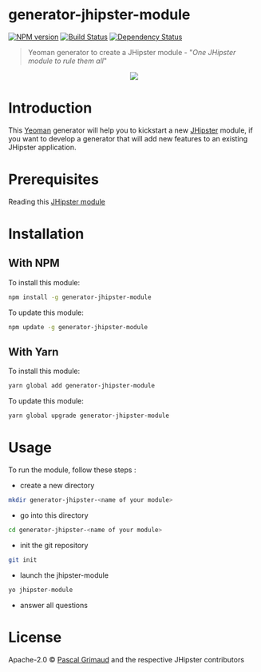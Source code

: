 # generator-jhipster-module

[![NPM version][npm-image]][npm-url] [![Build Status][github-actions-image]][github-actions-url] [![Dependency Status][daviddm-image]][daviddm-url]

> Yeoman generator to create a JHipster module - "_One JHipster module to rule them all_"

<div align="center">
    <a href="https://www.jhipster.tech">
        <img src="https://github.com/jhipster/jhipster-artwork/blob/main/logos/JHipster%20RGB-small100x25px.png?raw=true">
    </a>
</div>

# Introduction

This [Yeoman](https://yeoman.io/) generator will help you to kickstart a new [JHipster](https://www.jhipster.tech) module, if you want to develop a generator that will add new features to an existing JHipster application.

# Prerequisites

Reading this [JHipster module](https://www.jhipster.tech/modules/creating-a-module/)

# Installation

## With NPM

To install this module:

```bash
npm install -g generator-jhipster-module
```

To update this module:

```bash
npm update -g generator-jhipster-module
```

## With Yarn

To install this module:

```bash
yarn global add generator-jhipster-module
```

To update this module:

```bash
yarn global upgrade generator-jhipster-module
```

# Usage

To run the module, follow these steps :

-   create a new directory

```bash
mkdir generator-jhipster-<name of your module>
```

-   go into this directory

```bash
cd generator-jhipster-<name of your module>
```

-   init the git repository

```bash
git init
```

-   launch the jhipster-module

```bash
yo jhipster-module
```

-   answer all questions

# License

Apache-2.0 © [Pascal Grimaud](https://twitter.com/pascalgrimaud) and the respective JHipster contributors

[npm-image]: https://img.shields.io/npm/v/generator-jhipster-module.svg
[npm-url]: https://npmjs.org/package/generator-jhipster-module
[github-actions-image]: https://github.com/jhipster/generator-jhipster-module/workflows/Build/badge.svg
[github-actions-url]: https://github.com/jhipster/generator-jhipster-module/actions
[daviddm-image]: https://david-dm.org/jhipster/generator-jhipster-module.svg?theme=shields.io
[daviddm-url]: https://david-dm.org/jhipster/generator-jhipster-module
